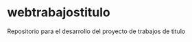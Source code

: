 webtrabajostitulo
=================

Repositorio para el desarrollo del proyecto de trabajos de titulo
